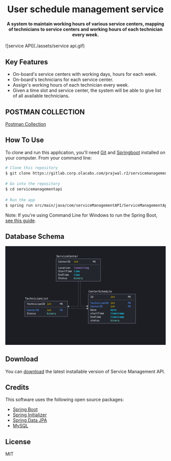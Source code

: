 <div align="center">
<h1>
  User schedule management service
  <br>
  </h1>
</div>

<div align="center">
<h4 align="center">A system to maintain working hours of various service centers, mapping of technicians to service centers and working hours of each technician every week.</h4>
</div>


![service API](./assets/service api.gif)

## Key Features

* On-board's service centers with working days, hours for each week.
* On-board's technicians for each service center.
* Assign's working hours of each technician every week.
* Given a time slot and service center, the system will be able to give list of all available technicians.

## POSTMAN COLLECTION

[Postman Collection](https://www.getpostman.com/collections/ed12bcbaf06156cc5e04)

## How To Use

To clone and run this application, you'll need [Git](https://git-scm.com)
and [Springboot](https://spring.io/projects/spring-boot) installed on your computer. From your command line:

```bash
# Clone this repository
$ git clone https://gitlab.corp.olacabs.com/prajwal.r2/servicemanagementapi.git

# Go into the repository
$ cd servicemanagementapi

# Run the app
$ spring run src/main/java/com/serviceManagementAPI/ServiceManagementApiApplication.java 
```

Note: If you're using Command Line for Windows to run the Spring
Boot, [see this guide](https://www.javaguides.net/2019/05/run-spring-boot-app-from-command-line.html).

## Database Schema

![database schema](./assets/database.png)

## Download

You can [download](https://gitlab.corp.olacabs.com/prajwal.r2/servicemanagementapi) the latest installable version of
Service Management API.

## Credits

This software uses the following open source packages:

- [Spring Boot](https://spring.io/projects/spring-boot)
- [Spring Initializer](https://start.spring.io/)
- [Spring Data JPA](https://spring.io/projects/spring-data-jpa)
- [MySQL](https://www.mysql.com/)

## License

MIT


